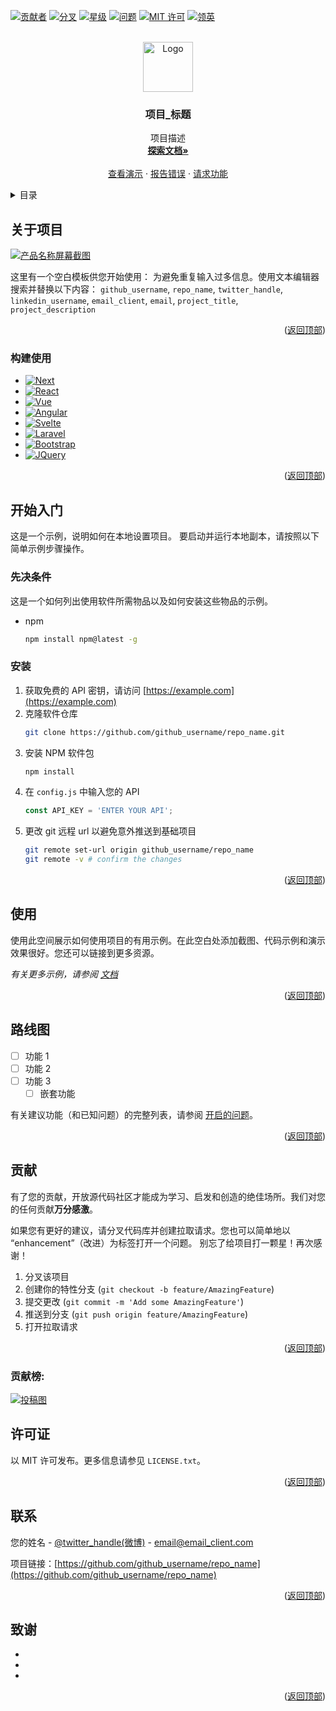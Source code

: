 <!-- 改进了返回顶部链接的兼容性：参见：https://github.com/othneildrew/Best-README-Template/pull/73 -->
<a id="readme-top"></a>
<!--
*** 感谢您查看 Best-README-Template。如果您有建议
*** 如果您有更好的建议，请分叉仓库并创建拉取请求
*** 或者直接以 “enhancement”（改进）为标签打开一个问题。
*** 别忘了给项目打一颗星！
*** 再次感谢！现在去创造一些令人惊叹的东西吧！:D
-->



<!-- 项目保护 -->
<!--
*** 为了便于阅读，我使用了标记符“参考样式”链接。
*** 引用链接用括号 [ ] 代替小括号 ( )
*** 参考变量的声明请参见本文档底部。
*** 贡献者-网页地址（contributors-url）、分叉-网页地址（forks-url）等。这是一种可选的简洁语法，您可以使用。
*** https://www.markdownguide.org/basic-syntax/#reference-style-links
-->
[![贡献者][contributors-shield]][contributors-url]
[![分叉][forks-shield]][forks-url]
[![星级][stars-shield]][stars-url]
[![问题][issues-shield]][issues-url]
[![MIT 许可][license-shield]][license-url]
[![领英][linkedin-shield]][linkedin-url]



<!-- 项目 LOGO -->
<br />
<div align="center">
  <a href="https://github.com/github_username/repo_name">
    <img src="images/logo.png" alt="Logo" width="80" height="80">
  </a>

<h3 align="center">项目_标题</h3>

  <p align="center">
    项目描述
    <br />
    <a href="https://github.com/github_username/repo_name"><strong>探索文档»</strong></a>
    <br />
    <br />
    <a href="https://github.com/github_username/repo_name">查看演示</a>
    ·
    <a href="https://github.com/github_username/repo_name/issues/new?labels=bug&template=bug-report---.md">报告错误</a>
    ·
    <a href="https://github.com/github_username/repo_name/issues/new?labels=enhancement&template=feature-request---.md">请求功能</a>
  </p>
</div>



<!-- 目录 -->
<details>
  <summary>目录</summary>
  <ol>
    <li>
      <a href="#about-the-project">关于项目</a>
      <ul>
        <li><a href="#built-with">构建使用</a></li>
      </ul>
    </li>
    <li>
      <a href="#getting-started">开始入门</a>
      <ul>
        <li><a href="#prerequisites">先决条件</a></li>
        <li><a href="#installation">安装</a></li>
      </ul>
    </li>
    <li><a href="#usage">使用</a></li>
    <li><a href="#roadmap">路线图</a></li>
    <li><a href="#contributing">贡献</a></li>
    <li><a href="#license">许可证</a></li>
    <li><a href="#contact">联系</a></li>
    <li><a href="#acknowledgments">致谢</a></li>
  </ol>
</details>



<!-- 关于项目 -->
## 关于项目

[![产品名称屏幕截图][product-screenshot]](https://example.com)

这里有一个空白模板供您开始使用： 为避免重复输入过多信息。使用文本编辑器搜索并替换以下内容： `github_username`, `repo_name`, `twitter_handle`, `linkedin_username`, `email_client`, `email`, `project_title`, `project_description`

<p align="right">(<a href="#readme-top">返回顶部</a>)</p>



### 构建使用

* [![Next][Next.js]][Next-url]
* [![React][React.js]][React-url]
* [![Vue][Vue.js]][Vue-url]
* [![Angular][Angular.io]][Angular-url]
* [![Svelte][Svelte.dev]][Svelte-url]
* [![Laravel][Laravel.com]][Laravel-url]
* [![Bootstrap][Bootstrap.com]][Bootstrap-url]
* [![JQuery][JQuery.com]][JQuery-url]

<p align="right">(<a href="#readme-top">返回顶部</a>)</p>



<!-- 开始入门 -->
## 开始入门

这是一个示例，说明如何在本地设置项目。
要启动并运行本地副本，请按照以下简单示例步骤操作。

### 先决条件

这是一个如何列出使用软件所需物品以及如何安装这些物品的示例。
* npm
  ```sh
  npm install npm@latest -g
  ```

### 安装

1. 获取免费的 API 密钥，请访问 [https://example.com](https://example.com)
2. 克隆软件仓库
   ```sh
   git clone https://github.com/github_username/repo_name.git
   ```
3. 安装 NPM 软件包
   ```sh
   npm install
   ```
4. 在 `config.js` 中输入您的 API
   ```js
   const API_KEY = 'ENTER YOUR API';
   ```
5. 更改 git 远程 url 以避免意外推送到基础项目
   ```sh
   git remote set-url origin github_username/repo_name
   git remote -v # confirm the changes
   ```

<p align="right">(<a href="#readme-top">返回顶部</a>)</p>



<!-- 使用事例 -->
## 使用

使用此空间展示如何使用项目的有用示例。在此空白处添加截图、代码示例和演示效果很好。您还可以链接到更多资源。

_有关更多示例，请参阅 [文档](https://example.com)_

<p align="right">(<a href="#readme-top">返回顶部</a>)</p>



<!-- ROADMAP -->
## 路线图

- [ ] 功能 1
- [ ] 功能 2
- [ ] 功能 3
    - [ ] 嵌套功能

有关建议功能（和已知问题）的完整列表，请参阅 [开启的问题](https://github.com/github_username/repo_name/issues)。

<p align="right">(<a href="#readme-top">返回顶部</a>)</p>



<!-- 贡献 -->
## 贡献

有了您的贡献，开放源代码社区才能成为学习、启发和创造的绝佳场所。我们对您的任何贡献**万分感激**。

如果您有更好的建议，请分叉代码库并创建拉取请求。您也可以简单地以 “enhancement”（改进）为标签打开一个问题。
别忘了给项目打一颗星！再次感谢！

1. 分叉该项目
2. 创建你的特性分支 (`git checkout -b feature/AmazingFeature`)
3. 提交更改 (`git commit -m 'Add some AmazingFeature'`)
4. 推送到分支 (`git push origin feature/AmazingFeature`)
5. 打开拉取请求

<p align="right">(<a href="#readme-top">返回顶部</a>)</p>

### 贡献榜:

<a href="https://github.com/github_username/repo_name/graphs/contributors">
  <img src="https://contrib.rocks/image?repo=github_username/repo_name" alt="投稿图" />
</a>



<!-- 许可证 -->
## 许可证

以 MIT 许可发布。更多信息请参见 `LICENSE.txt`。

<p align="right">(<a href="#readme-top">返回顶部</a>)</p>



<!-- 联系 -->
## 联系

您的姓名 - [@twitter_handle(微博)](https://twitter.com/twitter_handle) - email@email_client.com

项目链接：[https://github.com/github_username/repo_name](https://github.com/github_username/repo_name)

<p align="right">(<a href="#readme-top">返回顶部</a>)</p>



<!-- 致谢 -->
## 致谢

* []()
* []()
* []()

<p align="right">(<a href="#readme-top">返回顶部</a>)</p>



<!-- 标记链接和图像 -->
<!-- https://www.markdownguide.org/basic-syntax/#reference-style-links -->
[contributors-shield]: https://img.shields.io/github/contributors/github_username/repo_name.svg?style=for-the-badge
[contributors-url]: https://github.com/github_username/repo_name/graphs/contributors
[forks-shield]: https://img.shields.io/github/forks/github_username/repo_name.svg?style=for-the-badge
[forks-url]: https://github.com/github_username/repo_name/network/members
[stars-shield]: https://img.shields.io/github/stars/github_username/repo_name.svg?style=for-the-badge
[stars-url]: https://github.com/github_username/repo_name/stargazers
[issues-shield]: https://img.shields.io/github/issues/github_username/repo_name.svg?style=for-the-badge
[issues-url]: https://github.com/github_username/repo_name/issues
[license-shield]: https://img.shields.io/github/license/github_username/repo_name.svg?style=for-the-badge
[license-url]: https://github.com/github_username/repo_name/blob/master/LICENSE.txt
[linkedin-shield]: https://img.shields.io/badge/-LinkedIn-black.svg?style=for-the-badge&logo=linkedin&colorB=555
[linkedin-url]: https://linkedin.com/in/linkedin_username
[product-screenshot]: images/screenshot.png
[Next.js]: https://img.shields.io/badge/next.js-000000?style=for-the-badge&logo=nextdotjs&logoColor=white
[Next-url]: https://nextjs.org/
[React.js]: https://img.shields.io/badge/React-20232A?style=for-the-badge&logo=react&logoColor=61DAFB
[React-url]: https://reactjs.org/
[Vue.js]: https://img.shields.io/badge/Vue.js-35495E?style=for-the-badge&logo=vuedotjs&logoColor=4FC08D
[Vue-url]: https://vuejs.org/
[Angular.io]: https://img.shields.io/badge/Angular-DD0031?style=for-the-badge&logo=angular&logoColor=white
[Angular-url]: https://angular.io/
[Svelte.dev]: https://img.shields.io/badge/Svelte-4A4A55?style=for-the-badge&logo=svelte&logoColor=FF3E00
[Svelte-url]: https://svelte.dev/
[Laravel.com]: https://img.shields.io/badge/Laravel-FF2D20?style=for-the-badge&logo=laravel&logoColor=white
[Laravel-url]: https://laravel.com
[Bootstrap.com]: https://img.shields.io/badge/Bootstrap-563D7C?style=for-the-badge&logo=bootstrap&logoColor=white
[Bootstrap-url]: https://getbootstrap.com
[JQuery.com]: https://img.shields.io/badge/jQuery-0769AD?style=for-the-badge&logo=jquery&logoColor=white
[JQuery-url]: https://jquery.com 
